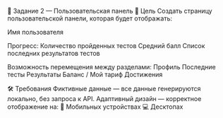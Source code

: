 📌 Задание 2 — Пользовательская панель 🎯 Цель Создать страницу пользовательской панели, которая будет отображать:

Имя пользователя

Прогресс: Количество пройденных тестов Средний балл Список последних результатов тестов

Возможность перемещения между разделами: Профиль Последние тесты Результаты Баланс / Мой тариф Достижения

🛠 Требования Фиктивные данные — все данные генерируются локально, без запроса к API. Адаптивный дизайн — корректное отображение на: 📱 Мобильных устройствах 💻 Десктопах
